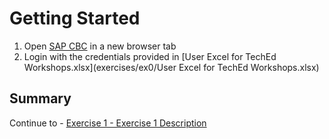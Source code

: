# Getting Started

1. Open [SAP CBC](https://my91567245.prod07.cbc.eu.one.cloud.sap) in a new browser tab
2. Login with the credentials provided in [User Excel for TechEd Workshops.xlsx](exercises/ex0/User Excel for TechEd Workshops.xlsx)




## Summary

Continue to - [Exercise 1 - Exercise 1 Description](../ex1/README.md)
